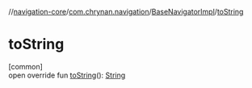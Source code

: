//[navigation-core](../../../index.md)/[com.chrynan.navigation](../index.md)/[BaseNavigatorImpl](index.md)/[toString](to-string.md)

# toString

[common]\
open override fun [toString](to-string.md)(): [String](https://kotlinlang.org/api/latest/jvm/stdlib/kotlin/-string/index.html)
